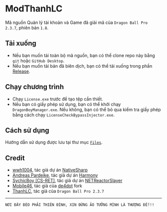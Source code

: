 # ModThanhLC
Mã nguồn Quản lý tài khoản và Game đã giải mã của `Dragon Ball Pro 2.3.7`, phiên bản `1.8`.
## Tải xuống
- Nếu bạn muốn tải toàn bộ mã nguồn, bạn có thể clone repo này bằng `git` hoặc `GitHub Desktop`.
- Nếu bạn muốn tải bản đã biên dịch, bạn có thể tải xuống trong phần [Release](https://github.com/ElectroHeavenVN/ModThanhLC/releases/latest/).
## Chạy chương trình
- Chạy `License.exe` trước để tạo tệp cần thiết.
- Nếu bạn có giấy phép sử dụng, bạn có thể khởi chạy `DragonBoyManager.exe`. Nếu không, bạn có thể bỏ qua kiểm tra giấy phép bằng cách chạy `LicenseCheckBypassInjector.exe`.
## Cách sử dụng
Hướng dẫn sử dụng được lưu tại thư mục [`Files`](Output/Files/).
## Credit
- [wwh1004](https://github.com/wwh1004), tác giả dự án [NativeSharp](https://github.com/wwh1004/NativeSharp)
- [Andreas Pardeike](https://github.com/pardeike), tác giả dự án [Harmony](https://github.com/pardeike/Harmony)
- [SychicBoy [CS-RET]](https://github.com/SychicBoy), tác giả dự án [NETReactorSlayer](https://github.com/SychicBoy/NETReactorSlayer)
- [Mobile46](https://github.com/mobile46), tác giả của [de4dot](https://github.com/mobile46/de4dot) fork
- [ThanhLC](https://thanhlc.com/), tác giả của `Dragon Ball Pro 2.3.7`

---

`NƠI ĐÂY ĐÉO PHẢI THIÊN ĐÌNH, XIN ĐỪNG ẢO TƯỞNG MÌNH LÀ THƯỢNG ĐẾ!!!`